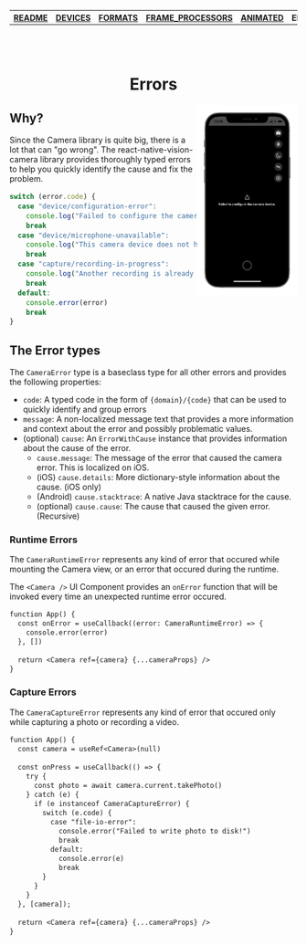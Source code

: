 <table>
<tr>
<th><a href="../README.md">README</a></th>
<th><a href="./DEVICES.md">DEVICES</a></th>
<th><a href="./FORMATS.md">FORMATS</a></th>
<th><a href="./FRAME_PROCESSORS.md">FRAME_PROCESSORS</a></th>
<th><a href="./ANIMATED.md">ANIMATED</a></th>
<th>ERRORS</th>
</tr>
</table>

<br/>
<br/>

<h1 align="center">Errors</h1>

<div>
  <img align="right" width="35%" src="../img/example_error.png">
</div>

## Why?

Since the Camera library is quite big, there is a lot that can "go wrong". The react-native-vision-camera library provides thoroughly typed errors to help you quickly identify the cause and fix the problem.

```ts
switch (error.code) {
  case "device/configuration-error":
    console.log("Failed to configure the camera device.")
    break
  case "device/microphone-unavailable":
    console.log("This camera device does not have a microphone.")
    break
  case "capture/recording-in-progress":
    console.log("Another recording is already in progress!")
    break
  default:
    console.error(error)
    break
}
```

## The Error types

The `CameraError` type is a baseclass type for all other errors and provides the following properties:

* `code`: A typed code in the form of `{domain}/{code}` that can be used to quickly identify and group errors
* `message`: A non-localized message text that provides a more information and context about the error and possibly problematic values.
* (optional) `cause`: An `ErrorWithCause` instance that provides information about the cause of the error.
  * `cause.message`: The message of the error that caused the camera error. This is localized on iOS.
  * (iOS) `cause.details`: More dictionary-style information about the cause. (iOS only)
  * (Android) `cause.stacktrace`: A native Java stacktrace for the cause.
  * (optional) `cause.cause`: The cause that caused the given error. (Recursive)

### Runtime Errors

The `CameraRuntimeError` represents any kind of error that occured while mounting the Camera view, or an error that occured during the runtime.

The `<Camera />` UI Component provides an `onError` function that will be invoked every time an unexpected runtime error occured.

```tsx
function App() {
  const onError = useCallback((error: CameraRuntimeError) => {
    console.error(error)
  }, [])

  return <Camera ref={camera} {...cameraProps} />
}
```

### Capture Errors

The `CameraCaptureError` represents any kind of error that occured only while capturing a photo or recording a video.

```tsx
function App() {
  const camera = useRef<Camera>(null)

  const onPress = useCallback(() => {
    try {
      const photo = await camera.current.takePhoto()
    } catch (e) {
      if (e instanceof CameraCaptureError) {
        switch (e.code) {
          case "file-io-error":
            console.error("Failed to write photo to disk!")
            break
          default:
            console.error(e)
            break
        }
      }
    }
  }, [camera]);

  return <Camera ref={camera} {...cameraProps} />
}
```
